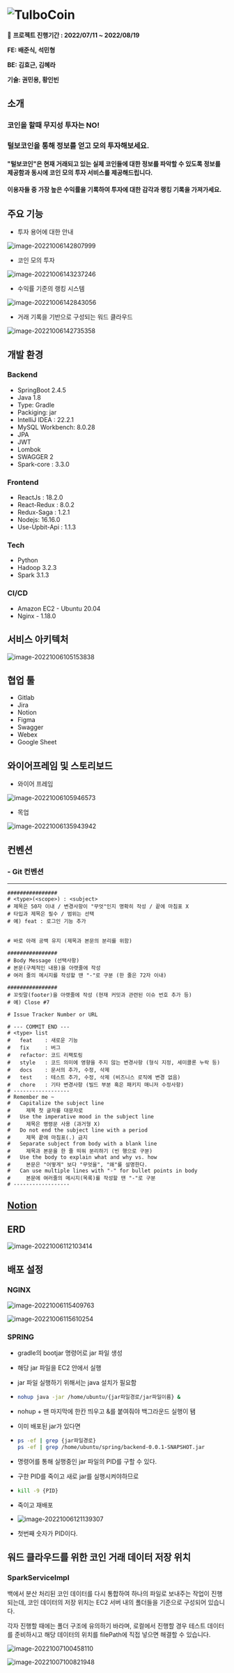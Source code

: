 # ![TulboCoin](README.assets/TulboCoin.png)

📆 **프로젝트 진행기간 : 2022/07/11 ~ 2022/08/19**

**FE: 배준식, 석민형**

**BE: 김효근, 김혜라**

**기술: 권민용, 황인빈**



## 소개

### 코인을 할때 무지성 투자는 NO!

### 털보코인을 통해 정보를 얻고 모의 투자해보세요.

#### "**털보코인**"은 현재 거래되고 있는 실제 코인들에 대한 정보를 파악할 수 있도록 정보를 제공함과 동시에 코인 모의 투자 서비스를 제공해드립니다.

#### 이용자들 중 가장 높은 수익률을 기록하여 투자에 대한 감각과 랭킹 기록을 가져가세요.

## 주요 기능

- 투자 용어에 대한 안내

![image-20221006142807999](README.assets/image-20221006142807999.png)

- 코인 모의 투자

![image-20221006143237246](README.assets/image-20221006143237246.png)

- 수익률 기준의 랭킹 시스템

![image-20221006142843056](README.assets/image-20221006142843056.png)

- 거래 기록을 기반으로 구성되는 워드 클라우드

![image-20221006142735358](README.assets/image-20221006142735358.png)

## 개발 환경

###  Backend

- SpringBoot 2.4.5
- Java 1.8
- Type: Gradle
- Packiging: jar
- IntelliJ IDEA : 22.2.1
- MySQL Workbench: 8.0.28
- JPA
- JWT
- Lombok
- SWAGGER 2
- Spark-core : 3.3.0

###  Frontend

- ReactJs : 18.2.0
- React-Redux : 8.0.2
- Redux-Saga : 1.2.1
- Nodejs: 16.16.0
- Use-Upbit-Api : 1.1.3

### Tech

- Python
- Hadoop 3.2.3
- Spark 3.1.3


### CI/CD

- Amazon EC2 - Ubuntu 20.04
- Nginx - 1.18.0



## 서비스 아키텍처

![image-20221006105153838](README.assets/image-20221006105153838.png)



## 협업 툴

- Gitlab
- Jira
- Notion
- Figma
- Swagger
- Webex
- Google Sheet



## 와이어프레임 및 스토리보드

- 와이어 프레임

![image-20221006105946573](README.assets/image-20221006105946573.png)

- 목업

![image-20221006135943942](README.assets/image-20221006135943942.png)

## 컨벤션

### - Git 컨벤션

------

```plaintext
################
# <type>(<scope>) : <subject>
# 제목은 50자 이내 / 변경사항이 "무엇"인지 명확히 작성 / 끝에 마침표 X
# 타입과 제목은 필수 / 범위는 선택
# 예) feat : 로그인 기능 추가


# 바로 아래 공백 유지 (제목과 본문의 분리를 위함)

################
# Body Message (선택사항)
# 본문(구체적인 내용)을 아랫줄에 작성
# 여러 줄의 메시지를 작성할 땐 "-"로 구분 (한 줄은 72자 이내)

################
# 꼬릿말(footer)을 아랫줄에 작성 (현재 커밋과 관련된 이슈 번호 추가 등)
# 예) Close #7

# Issue Tracker Number or URL

# --- COMMIT END ---
# <type> list
#   feat    : 새로운 기능
#   fix     : 버그
#   refactor: 코드 리팩토링
#   style   : 코드 의미에 영향을 주지 않는 변경사항 (형식 지정, 세미콜론 누락 등)
#   docs    : 문서의 추가, 수정, 삭제
#   test    : 테스트 추가, 수정, 삭제 (비즈니스 로직에 변경 없음)
#   chore   : 기타 변경사항 (빌드 부분 혹은 패키지 매니저 수정사항)
# ------------------
# Remember me ~
#   Capitalize the subject line
#     제목 첫 글자를 대문자로
#   Use the imperative mood in the subject line
#     제목은 명령문 사용 (과거형 X)
#   Do not end the subject line with a period
#     제목 끝에 마침표(.) 금지
#   Separate subject from body with a blank line
#     제목과 본문을 한 줄 띄워 분리하기 (빈 행으로 구분)
#   Use the body to explain what and why vs. how
#     본문은 "어떻게" 보다 "무엇을", "왜"를 설명한다.
#   Can use multiple lines with "-" for bullet points in body
#     본문에 여러줄의 메시지(목록)를 작성할 땐 "-"로 구분
# ------------------

```

## [Notion](https://www.notion.so/deb55e450ae143c38232d4be5dbe9c82)

## ERD

![image-20221006112103414](README.assets/image-20221006112103414.png)

## 배포 설정

### NGINX

![image-20221006115409763](README.assets/image-20221006115409763.png)

![image-20221006115610254](README.assets/image-20221006115610254.png)

### SPRING

- gradle의 bootjar 명령어로 jar 파일 생성

- 해당 jar 파일을 EC2 안에서 실행

- jar 파일 실행하기 위해서는 java 설치가 필요함

- ```bash
  nohup java -jar /home/ubuntu/{jar파일경로/jar파일이름} &
  ```

- nohup + 맨 마지막에 한칸 띄우고 &를 붙여줘야 백그라운드 실행이 됌

- 이미 배포된 jar가 있다면

- ```bash
  ps -ef | grep {jar파일경로}
  ps -ef | grep /home/ubuntu/spring/backend-0.0.1-SNAPSHOT.jar
  ```

- 명령어를 통해 실행중인 jar 파일의 PID를 구할 수 있다.

- 구한 PID를 죽이고 새로 jar를 실행시켜야하므로

- ```bash
  kill -9 {PID}
  ```

- 죽이고 재배포

- ![image-20221006121139307](README.assets/image-20221006121139307.png)

- 첫번째 숫자가 PID이다.

## 워드 클라우드를 위한 코인 거래 데이터 저장 위치

### SparkServiceImpl

백에서 분산 처리된 코인 데이터를 다시 통합하여 하나의 파일로 보내주는 작업이 진행되는데,
코인 데이터의 저장 위치는 EC2 서버 내의 폴더들을 기준으로 구성되어 있습니다.

각자 진행할 때에는 폴더 구조에 유의하기 바라며, 로컬에서 진행할 경우 테스트 데이터를 준비하시고 해당 데이터의 위치를 filePath에 직접 넣으면 해결할 수 있습니다.

![image-20221007100458110](README.assets/image-20221007100458110.png)

![image-20221007100821948](README.assets/image-20221007100821948.png)
